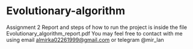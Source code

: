 # Evolutionary-algorithm
Assignment 2 
Report and steps of how to run the project is inside the file Evolutionary_algorithm_report.pdf
You may feel free to contact with me using email almirka02261999@gmail.com or telegram @mir_lan

